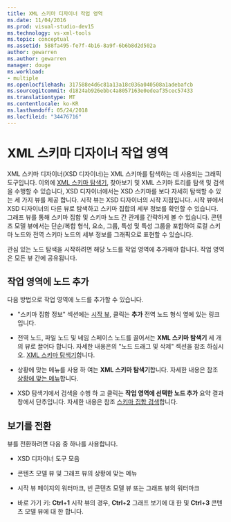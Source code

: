 ```yaml
---
title: XML 스키마 디자이너 작업 영역
ms.date: 11/04/2016
ms.prod: visual-studio-dev15
ms.technology: vs-xml-tools
ms.topic: conceptual
ms.assetid: 588fa495-fe7f-4b16-8a9f-6b6b8d2d502a
author: gewarren
ms.author: gewarren
manager: douge
ms.workload:
- multiple
ms.openlocfilehash: 317588e4d6c81a13a18c036a040508a1adebafcb
ms.sourcegitcommit: d1824ab926ebbc4a8057163e0edeaf35cec57433
ms.translationtype: MT
ms.contentlocale: ko-KR
ms.lasthandoff: 05/24/2018
ms.locfileid: "34476716"
---
```

# <a name="xml-schema-designer-workspace"></a>XML 스키마 디자이너 작업 영역

XML 스키마 디자이너(XSD 디자이너)는 XML 스키마를 탐색하는 데 사용되는 그래픽 도구입니다. 이외에 [XML 스키마 탐색기](../xml-tools/xml-schema-explorer.md), 찾아보기 및 XML 스키마 트리를 탐색 및 검색을 수행할 수 있습니다, XSD 디자이너에서는 XSD 스키마를 보다 자세히 탐색할 수 있는 세 가지 뷰를 제공 합니다. 시작 뷰는 XSD 디자이너의 시작 지점입니다. 시작 뷰에서 XSD 디자이너의 다른 뷰로 탐색하고 스키마 집합의 세부 정보를 확인할 수 있습니다. 그래프 뷰를 통해 스키마 집합 및 스키마 노드 간 관계를 간략하게 볼 수 있습니다. 콘텐츠 모델 뷰에서는 단순/복합 형식, 요소, 그룹, 특성 및 특성 그룹을 포함하여 로컬 스키마 노드와 전역 스키마 노드의 세부 정보를 그래픽으로 표현할 수 있습니다.

관심 있는 노드 탐색을 시작하려면 해당 노드를 작업 영역에 추가해야 합니다. 작업 영역은 모든 뷰 간에 공유됩니다.

## <a name="add-nodes-to-the-workspace"></a>작업 영역에 노드 추가

다음 방법으로 작업 영역에 노드를 추가할 수 있습니다.

-   "스키마 집합 정보" 섹션에는 [시작 뷰](../xml-tools/start-view.md), 클릭는 **추가** 전역 노드 형식 옆에 있는 링크입니다.

-   전역 노드, 파일 노드 및 네임 스페이스 노드를 끌어서는 **XML 스키마 탐색기** 세 개의 뷰로 끌어다 합니다. 자세한 내용은의 "노드 드래그 및 삭제" 섹션을 참조 하십시오. [XML 스키마 탐색기](../xml-tools/xml-schema-explorer.md)합니다.

-   상황에 맞는 메뉴를 사용 하 여는 **XML 스키마 탐색기**합니다. 자세한 내용은 참조 [상황에 맞는 메뉴](../xml-tools/context-menus-xml-schema-explorer.md)합니다.

-   XSD 탐색기에서 검색을 수행 하 고 클릭는 **작업 영역에 선택한 노드 추가** 요약 결과 창에서 단추입니다. 자세한 내용은 참조 [스키마 집합 검색](../xml-tools/searching-the-schema-set.md)합니다.

## <a name="switch-views"></a>보기를 전환

뷰를 전환하려면 다음 중 하나를 사용합니다.

-   XSD 디자이너 도구 모음

-   콘텐츠 모델 뷰 및 그래프 뷰의 상황에 맞는 메뉴

-   시작 뷰 페이지의 워터마크, 빈 콘텐츠 모델 뷰 또는 그래프 뷰의 워터마크

-   바로 가기 키: **Ctrl**+**1** 시작 뷰의 경우, **Ctrl**+**2** 그래프 보기에 대 한 및  **Ctrl**+**3** 콘텐츠 모델 뷰에 대 한 합니다.